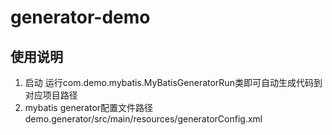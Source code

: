 # generator-demo

## 使用说明

1. 启动
    运行com.demo.mybatis.MyBatisGeneratorRun类即可自动生成代码到对应项目路径
2. mybatis generator配置文件路径
    demo.generator/src/main/resources/generatorConfig.xml

